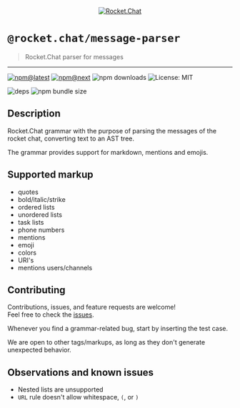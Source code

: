 <!--header-->

<p align="center">
  <a href="https://rocket.chat" title="Rocket.Chat">
    <img src="https://github.com/RocketChat/Rocket.Chat.Artwork/raw/master/Logos/2020/png/logo-horizontal-red.png" alt="Rocket.Chat" />
  </a>
</p>

# `@rocket.chat/message-parser`

> Rocket.Chat parser for messages

---

[![npm@latest](https://img.shields.io/npm/v/@rocket.chat/message-parser/latest?style=flat-square)](https://www.npmjs.com/package/@rocket.chat/message-parser/v/latest) [![npm@next](https://img.shields.io/npm/v/@rocket.chat/message-parser/next?style=flat-square)](https://www.npmjs.com/package/@rocket.chat/message-parser/v/next) ![npm downloads](https://img.shields.io/npm/dw/@rocket.chat/message-parser?style=flat-square) ![License: MIT](https://img.shields.io/npm/l/@rocket.chat/message-parser?style=flat-square)

![deps](https://img.shields.io/librariesio/release/npm/@rocket.chat/message-parser?style=flat-square) ![npm bundle size](https://img.shields.io/bundlephobia/min/@rocket.chat/message-parser?style=flat-square)

<!--/header-->

## Description

Rocket.Chat grammar with the purpose of parsing the messages of the rocket chat, converting text to an AST tree.

The grammar provides support for markdown, mentions and emojis.

## Supported markup

- quotes
- bold/italic/strike
- ordered lists
- unordered lists
- task lists
- phone numbers
- mentions
- emoji
- colors
- URI's
- mentions users/channels

## Contributing

<!--contributing(msg)-->

Contributions, issues, and feature requests are welcome!<br />
Feel free to check the [issues](https://github.com/RocketChat/fuselage/issues).

<!--/contributing(msg)-->

Whenever you find a grammar-related bug, start by inserting the test case.

We are open to other tags/markups, as long as they don't generate unexpected behavior.

## Observations and known issues

- Nested lists are unsupported
- `URL` rule doesn't allow whitespace, `(`, or `)`
